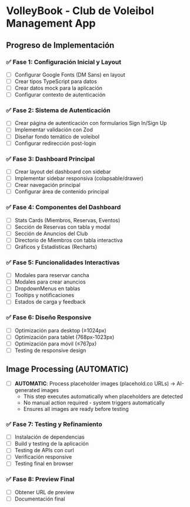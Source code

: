 # VolleyBook - Club de Voleibol Management App

## Progreso de Implementación

### ✅ Fase 1: Configuración Inicial y Layout
- [ ] Configurar Google Fonts (DM Sans) en layout
- [ ] Crear tipos TypeScript para datos
- [ ] Crear datos mock para la aplicación
- [ ] Configurar contexto de autenticación

### ✅ Fase 2: Sistema de Autenticación
- [ ] Crear página de autenticación con formularios Sign In/Sign Up
- [ ] Implementar validación con Zod
- [ ] Diseñar fondo temático de voleibol
- [ ] Configurar redirección post-login

### ✅ Fase 3: Dashboard Principal
- [ ] Crear layout del dashboard con sidebar
- [ ] Implementar sidebar responsiva (colapsable/drawer)
- [ ] Crear navegación principal
- [ ] Configurar área de contenido principal

### ✅ Fase 4: Componentes del Dashboard
- [ ] Stats Cards (Miembros, Reservas, Eventos)
- [ ] Sección de Reservas con tabla y modal
- [ ] Sección de Anuncios del Club
- [ ] Directorio de Miembros con tabla interactiva
- [ ] Gráficos y Estadísticas (Recharts)

### ✅ Fase 5: Funcionalidades Interactivas
- [ ] Modales para reservar cancha
- [ ] Modales para crear anuncios
- [ ] DropdownMenus en tablas
- [ ] Tooltips y notificaciones
- [ ] Estados de carga y feedback

### ✅ Fase 6: Diseño Responsive
- [ ] Optimización para desktop (≥1024px)
- [ ] Optimización para tablet (768px-1023px)
- [ ] Optimización para móvil (≤767px)
- [ ] Testing de responsive design

## Image Processing (AUTOMATIC)
- [ ] **AUTOMATIC**: Process placeholder images (placehold.co URLs) → AI-generated images
  - This step executes automatically when placeholders are detected
  - No manual action required - system triggers automatically
  - Ensures all images are ready before testing

### ✅ Fase 7: Testing y Refinamiento
- [ ] Instalación de dependencias
- [ ] Build y testing de la aplicación
- [ ] Testing de APIs con curl
- [ ] Verificación responsive
- [ ] Testing final en browser

### ✅ Fase 8: Preview Final
- [ ] Obtener URL de preview
- [ ] Documentación final